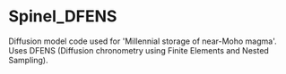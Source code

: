 # Spinel_DFENS
Diffusion model code used for 'Millennial storage of near-Moho magma'. Uses DFENS (Diffusion chronometry using Finite Elements and Nested Sampling).
